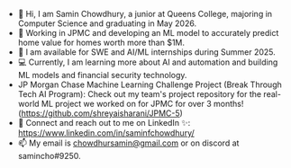 - 👋 Hi, I am Samin Chowdhury, a junior at Queens College, majoring in Computer Science and graduating in May 2026.
- 💼 Working in JPMC and developing an ML model to accurately predict home value for homes worth more than $1M.
- 💼 I am available for SWE and AI/ML internships during Summer 2025.
- 💻 Currently, I am learning more about AI and automation and building ML models and financial security technology.
- JP Morgan Chase Machine Learning Challenge Project (Break Through Tech AI Program): Check out my team's project repository for the real-world ML project we worked on for JPMC for over 3 months! (https://github.com/shreyaisharani/JPMC-5)
- 👥 Connect and reach out to me on LinkedIn ✨: https://www.linkedin.com/in/saminfchowdhury/
- 📫 My email is chowdhursamin@gmail.com or on discord at samincho#9250. 

<!---
rafsamins/rafsamins is a ✨ special ✨ repository because its `README.md` (this file) appears on your GitHub profile.
You can click the Preview link to take a look at your changes.
--->
